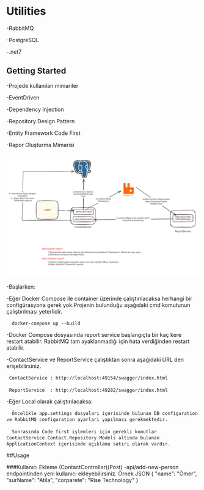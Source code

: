 # Utilities

-RabbitMQ

-PostgreSQL

-.net7

## Getting Started

-Projede kullanılan mimariler
  
  -EventDriven
  
  -Dependency Injection
  
  -Repository Design Pattern
  
  -Entity Framework Code First 
  
-Rapor Oluşturma Mimarisi

<p align="center">
  <img src="./report-arc.png" alt="Rapor Oluşturma Mimarisi" width="738">
</p>
  
-Başlarken:
  
  -Eğer Docker Compose ile container üzerinde çalıştırılacaksa herhangi bir configürasyona gerek yok.Projenin bulunduğu aşağıdaki cmd komutunun çalıştırılması yeterlidir.
	  
	  docker-compose up --build
  
  -Docker Compose dosyasında report service başlangıçta bir kaç kere restart atabilir. RabbitMQ tam ayaklanmadığı için hata verdiğinden restart atabilir.
  
  -ContactService ve ReportService çalıştıktan sonra aşağıdaki URL den erişebilirsiniz.
     
	 ContactService : http://localhost:49154/swagger/index.html
	 
	 ReportService  : http://localhost:49282/swagger/index.html
  
  -Eğer Local olarak çalıştırılacaksa:
  
	  Öncelikle app.settings dosyaları içerisinde bulunan DB configuration ve RabbitMQ configuration ayarları yapılması gerekmektedir.
	  
	  Sonrasında Code first işlemleri için gerekli komutlar ContactService.Contact.Repository.Models altında bulunan ApplicationContext içerisinde açıklama satırı olarak vardır.
	  
##Usage

###Kullanıcı Ekleme (ContactController)(Post)
  -api/add-new-person endpointinden yeni kullanıcı ekleyebilirsiniz. Örnek JSON
	{
      "name": "Ömer",
      "surName": "Atila",
      "corparete": "Rise Technology" 
    }